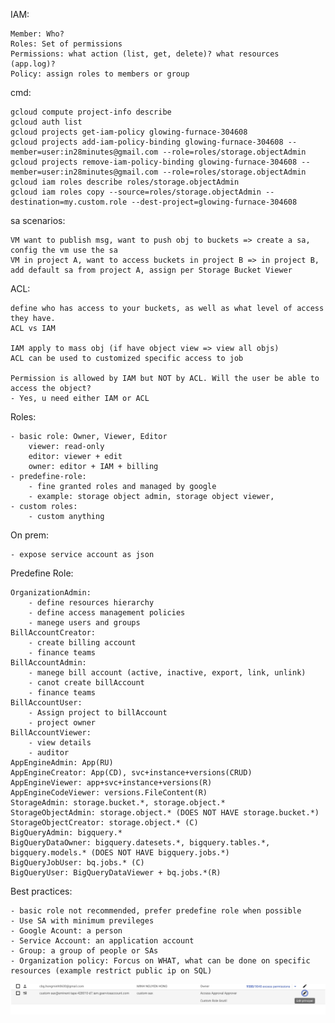 IAM:
    
    Member: Who?
    Roles: Set of permissions
    Permissions: what action (list, get, delete)? what resources (app.log)?
    Policy: assign roles to members or group

cmd:

    gcloud compute project-info describe
    gcloud auth list
    gcloud projects get-iam-policy glowing-furnace-304608
    gcloud projects add-iam-policy-binding glowing-furnace-304608 --member=user:in28minutes@gmail.com --role=roles/storage.objectAdmin
    gcloud projects remove-iam-policy-binding glowing-furnace-304608 --member=user:in28minutes@gmail.com --role=roles/storage.objectAdmin
    gcloud iam roles describe roles/storage.objectAdmin
    gcloud iam roles copy --source=roles/storage.objectAdmin --destination=my.custom.role --dest-project=glowing-furnace-304608

sa scenarios:

    VM want to publish msg, want to push obj to buckets => create a sa, config the vm use the sa
    VM in project A, want to access buckets in project B => in project B, add default sa from project A, assign per Storage Bucket Viewer

ACL:

    define who has access to your buckets, as well as what level of access they have.
    ACL vs IAM

    IAM apply to mass obj (if have object view => view all objs)
    ACL can be used to customized specific access to job
    
    Permission is allowed by IAM but NOT by ACL. Will the user be able to access the object?
    - Yes, u need either IAM or ACL

Roles:
    
    - basic role: Owner, Viewer, Editor
        viewer: read-only
        editor: viewer + edit
        owner: editor + IAM + billing
    - predefine-role:
        - fine granted roles and managed by google
        - example: storage object admin, storage object viewer, 
    - custom roles:
        - custom anything

On prem:
    
    - expose service account as json

Predefine Role:
    
    OrganizationAdmin: 
        - define resources hierarchy
        - define access management policies
        - manege users and groups
    BillAccountCreator:
        - create billing account
        - finance teams
    BillAccountAdmin:
        - manege bill account (active, inactive, export, link, unlink)
        - canot create billAccount
        - finance teams
    BillAccountUser:
        - Assign project to billAccount
        - project owner
    BillAccountViewer:
        - view details
        - auditor
    AppEngineAdmin: App(RU)
    AppEngineCreator: App(CD), svc+instance+versions(CRUD)
    AppEngineViewer: app+svc+instance+versions(R)
    AppEngineCodeViewer: versions.FileContent(R)
    StorageAdmin: storage.bucket.*, storage.object.*
    StorageObjectAdmin: storage.object.* (DOES NOT HAVE storage.bucket.*)
    StorageObjectCreator: storage.object.* (C) 
    BigQueryAdmin: bigquery.* 
    BigQueryDataOwner: bigquery.datesets.*, bigquery.tables.*, bigquery.models.* (DOES NOT HAVE bigquery.jobs.*)
    BigQueryJobUser: bq.jobs.* (C)
    BigQueryUser: BigQueryDataViewer + bq.jobs.*(R)

        
        

Best practices:

    - basic role not recommended, prefer predefine role when possible
    - Use SA with minimum previleges
    - Google Acount: a person
    - Service Account: an application account
    - Group: a group of people or SAs
    - Organization policy: Forcus on WHAT, what can be done on specific resources (example restrict public ip on SQL)

![Alt text](./imgs/edit_role.jpeg?raw=true "Title")
